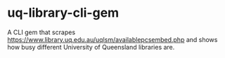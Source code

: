# uq-library-cli-gem
A CLI gem that scrapes https://www.library.uq.edu.au/uqlsm/availablepcsembed.php and shows how busy different University of Queensland libraries are.
